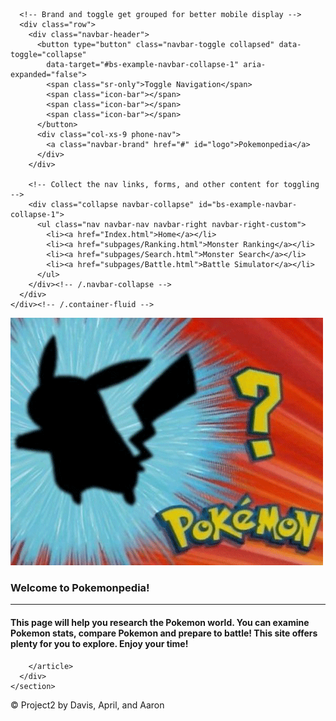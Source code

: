 <!DOCTYPE html>
<html lang="en-us">

<head>

  <meta charset="UTF-8">
  <meta name="viewport" content="width=device-width, initial-scale=1.0">
  <meta http-equiv="X-UA-Compatible" content="ie=edge">

  <title>Pokemonpedia Home</title>

  <!-- Boostrap Stylesheet -->
  <link rel="stylesheet" href="assets/css/bootstrap.min.css" media="screen">

  <!-- Our own CSS stylesheet -->
  <link rel="stylesheet" href="assets/css/styles.css" media="screen">

</head>

<body>
  <!-- Start of navbar -->
  <nav class="navbar navbar-default">
    <div class="container-fluid navbar-custom">

      <!-- Brand and toggle get grouped for better mobile display -->
      <div class="row">
        <div class="navbar-header">
          <button type="button" class="navbar-toggle collapsed" data-toggle="collapse"
            data-target="#bs-example-navbar-collapse-1" aria-expanded="false">
            <span class="sr-only">Toggle Navigation</span>
            <span class="icon-bar"></span>
            <span class="icon-bar"></span>
            <span class="icon-bar"></span>
          </button>
          <div class="col-xs-9 phone-nav">
            <a class="navbar-brand" href="#" id="logo">Pokemonpedia</a>
          </div>
        </div>

        <!-- Collect the nav links, forms, and other content for toggling -->
        <div class="collapse navbar-collapse" id="bs-example-navbar-collapse-1">
          <ul class="nav navbar-nav navbar-right navbar-right-custom">
            <li><a href="Index.html">Home</a></li>
            <li><a href="subpages/Ranking.html">Monster Ranking</a></li>
            <li><a href="subpages/Search.html">Monster Search</a></li>
            <li><a href="subpages/Battle.html">Battle Simulator</a></li>
          </ul>
        </div><!-- /.navbar-collapse -->
      </div>
    </div><!-- /.container-fluid -->
  </nav>
  <!-- End of navbar -->

  <!-- Start of container -->
  <div class="container">
    <section class="row">
      <div class="col-md-12">
        <article class="description-content">
          <img class="home-img2" src="assets/images/pokegif2.gif">
          <h3> Welcome to Pokemonpedia!</h3>
          <hr>
          <h4 > This page will help you research the Pokemon world. You can examine Pokemon stats, compare Pokemon and
            prepare to battle! This site offers plenty for you to explore. Enjoy your time!</h4>
            
        </article>
      </div>
    </section>
  </div>
  <!-- End of container -->

  <!-- Start of footer -->
  <footer class="footer navbar-fixed-bottom">
    <div class="two-toned-footer-color"></div>
    <p class="text-muted text-muted-footer text-center">
      &copy; Project2 by Davis, April, and Aaron
    </p>
  </footer>
  <!-- End of footer -->

  <!-- jQuery CDN -->
  <script type="text/javascript" src="https://code.jquery.com/jquery-2.1.4.min.js"></script>

  <!-- Bootstrap CDN -->
  <script src="https://maxcdn.bootstrapcdn.com/bootstrap/3.3.6/js/bootstrap.min.js"></script>
</body>

</html>

